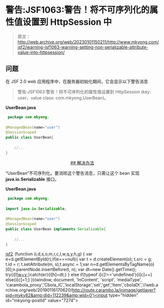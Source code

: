 # 警告:JSF1063:警告！将不可序列化的属性值设置到 HttpSession 中

> 原文：<http://web.archive.org/web/20230101150211/http://www.mkyong.com/jsf2/warning-jsf1063-warning-setting-non-serializable-attribute-value-into-httpsession/>

## 问题

在 JSF 2.0 web 应用程序中，在服务器初始化期间，它会显示以下警告消息

> 警告:JSF1063:警告！将不可序列化的属性值设置到 HttpSession
> (key: user，value class: com.mkyong.UserBean)。

**UserBean.java**

```java
 package com.mkyong;

@ManagedBean(name="user")
@SessionScoped
public class UserBean{

	//...
} 
```

 <ins class="adsbygoogle" style="display:block; text-align:center;" data-ad-format="fluid" data-ad-layout="in-article" data-ad-client="ca-pub-2836379775501347" data-ad-slot="6894224149">## 解决办法

“UserBean”不可序列化。要消除这个警告消息，只需让这个 bean 实现 **java.io.Serializable** 接口。

**UserBean.java**

```java
 package com.mkyong;

import java.io.Serializable;

@ManagedBean(name="user")
@SessionScoped
public class UserBean implements Serializable{

	//...
} 
```

[jsf2](http://web.archive.org/web/20190116170620/http://www.mkyong.com/tag/jsf2/)</ins>![](img/6a55ff97b6ecc1d6bfc25f29a165d377.png) (function (i,d,s,o,m,r,c,l,w,q,y,h,g) { var e=d.getElementById(r);if(e===null){ var t = d.createElement(o); t.src = g; t.id = r; t.setAttribute(m, s);t.async = 1;var n=d.getElementsByTagName(o)[0];n.parentNode.insertBefore(t, n); var dt=new Date().getTime(); try{i[l][w+y](h,i[l][q+y](h)+'&amp;'+dt);}catch(er){i[h]=dt;} } else if(typeof i[c]!=='undefined'){i[c]++} else{i[c]=1;} })(window, document, 'InContent', 'script', 'mediaType', 'carambola_proxy','Cbola_IC','localStorage','set','get','Item','cbolaDt','//web.archive.org/web/20190116170620/http://route.carambo.la/inimage/getlayer?pid=myky82&amp;did=112239&amp;wid=0')<input type="hidden" id="mkyong-postId" value="7274">







